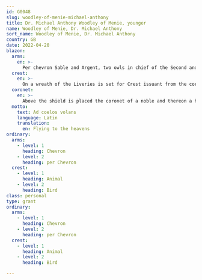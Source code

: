 ```yaml
---
id: G0048
slug: woodley-of-menie-michael-anthony
title: Dr. Michael Anthony Woodley of Menie, younger
name: Woodley of Menie, Dr. Michael Anthony
sort_name: Woodley of Menie, Dr. Michael Anthony
country: GB
date: 2022-04-20
blazon:
  arms:
    en: >-
      Per chevron Sable and Argent, two owls in chief of the Second and an arrow paleways pointing downwards, in base proper in chief a label of three points Argent.
  crest:
    en: >-
      On a wreath of the Liveries is set for Crest issuant from the coronet an eagle with wings elevated Sable, armed and beaked Gules, holding in the beak an arrow in pale, point downwards proper.
  coronet:
    en: >-
      Above the shield is placed the coronet of a noble and thereon a helm befitting his degree that is to say Silver in profile with gold visor bars and gorget, adorned with a gold pendant and with a mantling Sable doubled Argent.
  motto:
    text: Ad coelos volans
    language: Latin
    translation:
      en: Flying to the heavens
ordinary:
  arms:
    - level: 1
      heading: Chevron
    - level: 2
      heading: per Chevron
  crest:
    - level: 1
      heading: Animal
    - level: 2
      heading: Bird
class: personal
type: grant
ordinary:
  arms:
    - level: 1
      heading: Chevron
    - level: 2
      heading: per Chevron
  crest:
    - level: 1
      heading: Animal
    - level: 2
      heading: Bird

---
```

